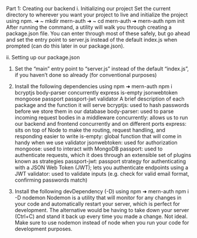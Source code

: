 Part 1: Creating our backend
i. Initializing our project
Set the current directory to wherever you want your project to live and initialize the project using npm.
➜  ~ mkdir mern-auth
➜  ~ cd mern-auth
➜  mern-auth npm init
After running the command, a utility will walk you through creating a package.json file.
You can enter through most of these safely, but go ahead and set the entry point to server.js instead of the default index.js when prompted (can do this later in our package.json).

ii. Setting up our package.json
1. Set the “main” entry point to “server.js” instead of the default “index.js”, if you haven’t done so already (for conventional purposes)
2. Install the following dependencies using npm
➜  mern-auth npm i bcryptjs body-parser concurrently express is-empty jsonwebtoken mongoose passport passport-jwt validator
A brief description of each package and the function it will serve
bcryptjs: used to hash passwords before we store them in our database
body-parser: used to parse incoming request bodies in a middleware
concurrently: allows us to run our backend and frontend concurrently and on different ports
express: sits on top of Node to make the routing, request handling, and responding easier to write
is-empty: global function that will come in handy when we use validator
jsonwebtoken: used for authorization
mongoose: used to interact with MongoDB
passport: used to authenticate requests, which it does through an extensible set of plugins known as strategies
passport-jwt: passport strategy for authenticating with a JSON Web Token (JWT); lets you authenticate endpoints using a JWT
validator: used to validate inputs (e.g. check for valid email format, confirming passwords match)


3. Install the following devDependency (-D) using npm
➜  mern-auth npm i -D nodemon
Nodemon is a utility that will monitor for any changes in your code and automatically restart your server, which is perfect for development. The alternative would be having to take down your server (Ctrl+C) and stand it back up every time you made a change. Not ideal.
Make sure to use nodemon instead of node when you run your code for development purposes.


